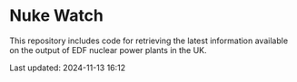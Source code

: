 # Nuke Watch

This repository includes code for retrieving the latest information available on the output of EDF nuclear power plants in the UK.

Last updated: 2024-11-13 16:12